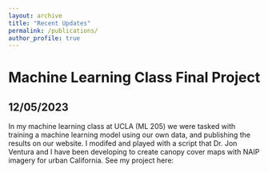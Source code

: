 ```yaml
---
layout: archive
title: "Recent Updates"
permalink: /publications/
author_profile: true
---
```


# Machine Learning Class Final Project
## 12/05/2023
In my machine learning class at UCLA (ML 205) we were tasked with training a machine learning model using our own data, and publishing the results on our website. I modifed and played with a script that Dr. Jon Ventura and I have been developing to create canopy cover maps with NAIP imagery for urban California. See my project here:
